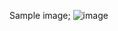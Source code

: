 Sample image;
![image](https://github.com/user-attachments/assets/ce00da63-f4d9-4ded-8d1a-dcce482a7614)
